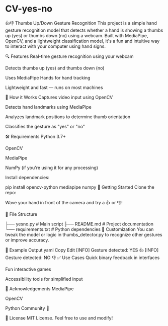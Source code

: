 # CV-yes-no
👍👎 Thumbs Up/Down Gesture Recognition
This project is a simple hand gesture recognition model that detects whether a hand is showing a thumbs up (yes) or thumbs down (no) using a webcam. Built with MediaPipe, OpenCV, and a lightweight classification model, it's a fun and intuitive way to interact with your computer using hand signs.


🔍 Features
Real-time gesture recognition using your webcam

Detects thumbs up (yes) and thumbs down (no)

Uses MediaPipe Hands for hand tracking

Lightweight and fast — runs on most machines

🧠 How it Works
Captures video input using OpenCV

Detects hand landmarks using MediaPipe

Analyzes landmark positions to determine thumb orientation

Classifies the gesture as "yes" or "no"

🛠️ Requirements
Python 3.7+

OpenCV

MediaPipe

NumPy (if you're using it for any processing)

Install dependencies:

pip install opencv-python mediapipe numpy
🚀 Getting Started
Clone the repo:


Wave your hand in front of the camera and try a 👍 or 👎!

📁 File Structure

├── yesno.py   # Main script
├── README.md            # Project documentation
└── requirements.txt     # Python dependencies
🧪 Customization
You can tweak the model or logic in thumbs_detector.py to recognize other gestures or improve accuracy.

📸 Example Output
yaml
Copy
Edit
[INFO] Gesture detected: YES 👍
[INFO] Gesture detected: NO 👎
✅ Use Cases
Quick binary feedback in interfaces

Fun interactive games

Accessibility tools for simplified input

🙌 Acknowledgements
MediaPipe

OpenCV

Python Community 🐍

📃 License
MIT License. Feel free to use and modify!


